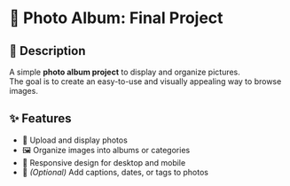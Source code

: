 # 📸 Photo Album: Final Project

## 📖 Description  
A simple **photo album project** to display and organize pictures.  
The goal is to create an easy-to-use and visually appealing way to browse images.  

## ✨ Features  
- 📂 Upload and display photos  
- 🖼️ Organize images into albums or categories  
- 📱 Responsive design for desktop and mobile  
- 📝 *(Optional)* Add captions, dates, or tags to photos  
